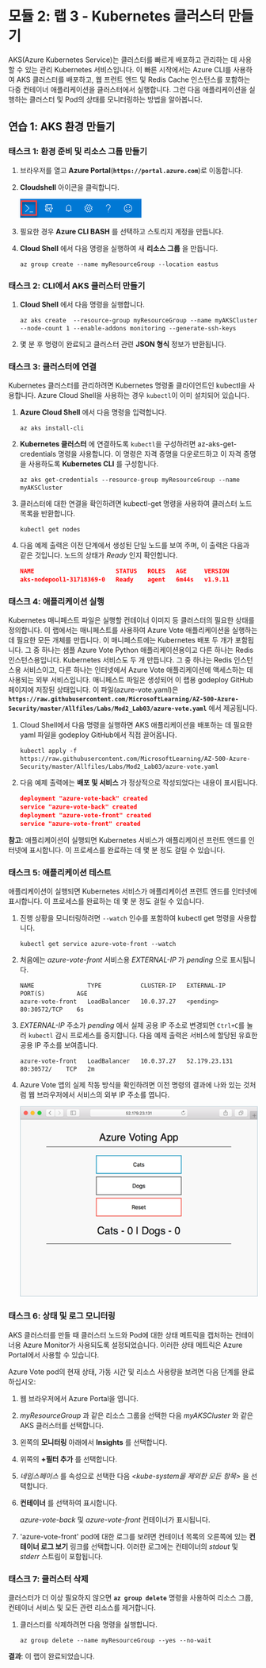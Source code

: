 ﻿---
lab:
    title: '랩 3 - Kubernetes 클러스터 만들기'
    module: '모듈 2 - 플랫폼 보호 구현'
---

# 모듈 2: 랩 3 - Kubernetes 클러스터 만들기


AKS(Azure Kubernetes Service)는 클러스터를 빠르게 배포하고 관리하는 데 사용할 수 있는 관리 Kubernetes 서비스입니다. 이 빠른 시작에서는 Azure CLI를 사용하여 AKS 클러스터를 배포하고, 웹 프런트 엔드 및 Redis Cache 인스턴스를 포함하는 다중 컨테이너 애플리케이션을 클러스터에서 실행합니다. 그런 다음 애플리케이션을 실행하는 클러스터 및 Pod의 상태를 모니터링하는 방법을 알아봅니다.

## 연습 1: AKS 환경 만들기

### 태스크 1: 환경 준비 및 리소스 그룹 만들기

1.  브라우저를 열고 **Azure Portal**(**`https://portal.azure.com`**)로 이동합니다.

1.  **Cloudshell** 아이콘을 클릭합니다.

     ![스크린샷](../Media/Module-2/4efbdec1-f1c9-4c37-8ca5-193f245a274d.png)

1.  필요한 경우 **Azure CLI BASH** 를 선택하고 스토리지 계정을 만듭니다.

1.  **Cloud Shell** 에서 다음 명령을 실행하여 새 **리소스 그룹** 을 만듭니다.

     ```cli
    az group create --name myResourceGroup --location eastus
     ```

### 태스크 2: CLI에서 AKS 클러스터 만들기

1.  **Cloud Shell** 에서 다음 명령을 실행합니다.

     ```cli
    az aks create  --resource-group myResourceGroup --name myAKSCluster --node-count 1 --enable-addons monitoring --generate-ssh-keys
     ```
 
1.  몇 분 후 명령이 완료되고 클러스터 관련 **JSON 형식** 정보가 반환됩니다.

### 태스크 3: 클러스터에 연결


Kubernetes 클러스터를 관리하려면 Kubernetes 명령줄 클라이언트인 kubectl을 사용합니다. Azure Cloud Shell을 사용하는 경우 `kubectl`이 이미 설치되어 있습니다.


1.  **Azure Cloud Shell** 에서 다음 명령을 입력합니다.

     ```azurecli
    az aks install-cli
     ```


1.  **Kubernetes 클러스터** 에 연결하도록 `kubectl`을 구성하려면 az-aks-get-credentials 명령을 사용합니다. 이 명령은 자격 증명을 다운로드하고 이 자격 증명을 사용하도록 **Kubernetes CLI** 를 구성합니다.


     ```azurecli-interactive
    az aks get-credentials --resource-group myResourceGroup --name myAKSCluster
     ```

1.  클러스터에 대한 연결을 확인하려면 kubectl-get 명령을 사용하여 클러스터 노드 목록을 반환합니다.


    ```azurecli-interactive
    kubectl get nodes
    ```

1.  다음 예제 출력은 이전 단계에서 생성된 단일 노드를 보여 주며, 이 출력은 다음과 같은 것입니다. 노드의 상태가 *Ready* 인지 확인합니다.

    ```json
    NAME                       STATUS   ROLES   AGE     VERSION
    aks-nodepool1-31718369-0   Ready    agent   6m44s   v1.9.11
    ```

### 태스크 4: 애플리케이션 실행


Kubernetes 매니페스트 파일은 실행할 컨테이너 이미지 등 클러스터의 필요한 상태를 정의합니다. 이 랩에서는 매니페스트를 사용하여 Azure Vote 애플리케이션을 실행하는 데 필요한 모든 개체를 만듭니다. 이 매니페스트에는 Kubernetes 배포 두 개가 포함됩니다. 그 중 하나는 샘플 Azure Vote Python 애플리케이션용이고 다른 하나는 Redis 인스턴스용입니다. Kubernetes 서비스도 두 개 만듭니다. 그 중 하나는 Redis 인스턴스용 서비스이고, 다른 하나는 인터넷에서 Azure Vote 애플리케이션에 액세스하는 데 사용되는 외부 서비스입니다. 매니페스트 파일은 생성되어 이 랩용 godeploy GitHub 페이지에 저장된 상태입니다. 이 파일(azure-vote.yaml)은 **`https://raw.githubusercontent.com/MicrosoftLearning/AZ-500-Azure-Security/master/Allfiles/Labs/Mod2_Lab03/azure-vote.yaml`** 에서 제공됩니다.



1.  Cloud Shell에서 다음 명령을 실행하면 AKS 애플리케이션을 배포하는 데 필요한 yaml 파일을 godeploy GitHub에서 직접 끌어옵니다.

     ```cli
    kubectl apply -f https://raw.githubusercontent.com/MicrosoftLearning/AZ-500-Azure-Security/master/Allfiles/Labs/Mod2_Lab03/azure-vote.yaml
     ```

2.  다음 예제 출력에는 **배포 및 서비스** 가 정상적으로 작성되었다는 내용이 표시됩니다.

     ```json
    deployment "azure-vote-back" created
    service "azure-vote-back" created
    deployment "azure-vote-front" created
    service "azure-vote-front" created
     ```

**참고**: 애플리케이션이 실행되면 Kubernetes 서비스가 애플리케이션 프런트 엔드를 인터넷에 표시합니다. 이 프로세스를 완료하는 데 몇 분 정도 걸릴 수 있습니다.


### 태스크 5: 애플리케이션 테스트


애플리케이션이 실행되면 Kubernetes 서비스가 애플리케이션 프런트 엔드를 인터넷에 표시합니다. 이 프로세스를 완료하는 데 몇 분 정도 걸릴 수 있습니다.


1.  진행 상황을 모니터링하려면 `--watch` 인수를 포함하여 kubectl get 명령을 사용합니다.

     ```azurecli-interactive
    kubectl get service azure-vote-front --watch
     ```

1.  처음에는 *azure-vote-front* 서비스용 *EXTERNAL-IP* 가 *pending* 으로 표시됩니다.

     ```
    NAME               TYPE           CLUSTER-IP   EXTERNAL-IP   PORT(S)         AGE
    azure-vote-front   LoadBalancer   10.0.37.27   <pending>     80:30572/TCP    6s
     ```


1.  *EXTERNAL-IP* 주소가 *pending* 에서 실제 공용 IP 주소로 변경되면 `Ctrl+C`를 눌러 `kubectl` 감시 프로세스를 중지합니다. 다음 예제 출력은 서비스에 할당된 유효한 공용 IP 주소를 보여줍니다.

     ```
    azure-vote-front   LoadBalancer   10.0.37.27   52.179.23.131   80:30572/    TCP   2m
     ```

2.  Azure Vote 앱의 실제 작동 방식을 확인하려면 이전 명령의 결과에 나와 있는 것처럼 웹 브라우저에서 서비스의 외부 IP 주소를 엽니다.

     ![스크린샷](../Media/Module-2/88d51dc5-a992-436f-a65e-83a766c142a9.png)


### 태스크 6: 상태 및 로그 모니터링


AKS 클러스터를 만들 때 클러스터 노드와 Pod에 대한 상태 메트릭을 캡처하는 컨테이너용 Azure Monitor가 사용되도록 설정되었습니다. 이러한 상태 메트릭은 Azure Portal에서 사용할 수 있습니다.


Azure Vote pod의 현재 상태, 가동 시간 및 리소스 사용량을 보려면 다음 단계를 완료하십시오:

1.  웹 브라우저에서 Azure Portal을 엽니다.

1.  *myResourceGroup* 과 같은 리소스 그룹을 선택한 다음 *myAKSCluster* 와 같은 AKS 클러스터를 선택합니다.
1.  왼쪽의 **모니터링** 아래에서 **Insights** 를 선택합니다.
1.  위쪽의 **+필터 추가** 를 선택합니다.
1.  *네임스페이스* 를 속성으로 선택한 다음 *\<kube-system을 제외한 모든 항목\>* 을 선택합니다.
1.  **컨테이너** 를 선택하여 표시합니다.

    *azure-vote-back* 및 *azure-vote-front* 컨테이너가 표시됩니다.


1.  'azure-vote-front' pod에 대한 로그를 보려면 컨테이너 목록의 오른쪽에 있는 **컨테이너 로그 보기** 링크를 선택합니다. 이러한 로그에는 컨테이너의 *stdout* 및 *stderr* 스트림이 포함됩니다.


### 태스크 7: 클러스터 삭제


클러스터가 더 이상 필요하지 않으면 **`az group delete`** 명령을 사용하여 리소스 그룹, 컨테이너 서비스 및 모든 관련 리소스를 제거합니다.


1.  클러스터를 삭제하려면 다음 명령을 실행합니다.

     ```cli
    az group delete --name myResourceGroup --yes --no-wait
     ```


**결과**: 이 랩이 완료되었습니다.
